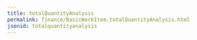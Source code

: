 ```yaml
---
title: totalQuantityAnalysis
permalink: finance/BasicWorkItem.totalQuantityAnalysis.html
jsonid: totalquantityanalysis
---
```


